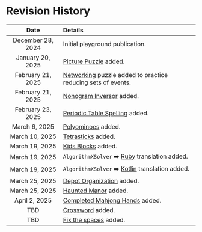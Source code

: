 # Revision History

|Date|Details|
|:--------:|:----------------|
| December 28, 2024 | Initial playground publication.|
| January 20, 2025 | [Picture Puzzle](picture-puzzle) added.|
| February 21, 2025 | [Networking](reducing-sets-of-events) puzzle added to practice reducing sets of events. |
| February 21, 2025 | [Nonogram Inversor](nonogram-inversor) added. |
| February 23, 2025 | [Periodic Table Spelling](periodic-table-spelling) added. |
| March 6, 2025 | [Polyominoes](polyominoes) added. |
| March 10, 2025 | [Tetrasticks](tetrasticks) added. |
| March 19, 2025 | [Kids Blocks](kids-blocks) added. |
| March 19, 2025 | `AlgorithmXSolver` ➡️ [Ruby](ruby) translation added. |
| March 19, 2025 | `AlgorithmXSolver` ➡️ [Kotlin](kotlin) translation added. |
| March 25, 2025 | [Depot Organization](depot-organization) added. |
| March 25, 2025 | [Haunted Manor](haunted-manor) added. |
| April 2, 2025 | [Completed Mahjong Hands](completed-mahjong-hands) added. |
| TBD | [Crossword](crossword) added. |
| TBD | [Fix the spaces](fix-the-spaces) added. |
